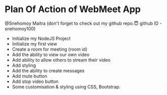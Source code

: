 # Plan Of Action of WebMeet App



@Snehomoy Maitra (don't forget to check out my github repo.😇 github ID - snehomoy100)



- Initialize my NodeJS Project
- Initialize my first view
- Create a room for meeting (room id)
- Add the ability to view our own video
- Add ability to allow others to stream their video
- Add styling
- Add the ability to create messages
- Add mute button
- Add stop video button
- Some customisation & styling using CSS, Bootstrap.